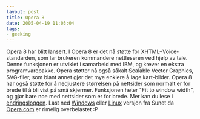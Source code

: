 ```yaml
---
layout: post
title: Opera 8
date: 2005-04-19 11:03:04
tags: 
- geeking
---
```

Opera 8 har blitt lansert. I Opera 8 er det nå støtte for XHTML+Voice-standarden, som lar brukeren kommandere nettleseren ved hjelp av tale. Denne funksjonen er utviklet i samarbeid med IBM, og krever en ekstra programvarepakke. Opera støtter nå også såkalt Scalable Vector Graphics, SVG-filer, som blant annet gjør det mye enklere å lage kart-bilder. Opera 8 har også støtte for å nedjustere størrelsen på nettsider som normalt er for brede til å bli vist på små skjermer. Funksjonen heter "Fit to window width", og gjør bare noe med nettsider som er for brede. Mer kan du lese i <a href="http://www.opera.com/windows/changelogs/800/">endringsloggen</a>. Last ned <a href="ftp://ftp.sunet.se/pub/www/clients/Opera/win/800/en/ow32enen800.exe">Windows</a> eller <a href="ftp://ftp.sunet.se/pub/www/clients/Opera/linux/800/final/en/">Linux</a> versjon fra Sunet da <a href="http://www.opera.com/">Opera.com</a> er rimelig overbelastet :P
